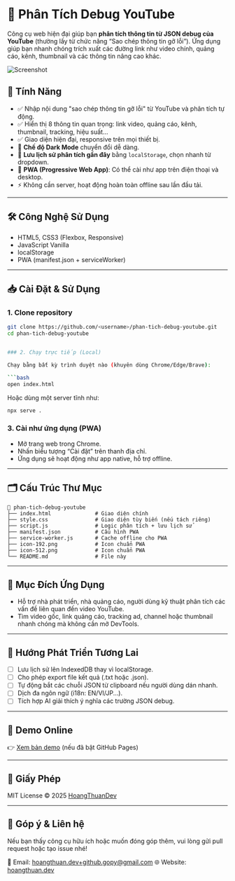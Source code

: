 # 🔎 Phân Tích Debug YouTube

Công cụ web hiện đại giúp bạn **phân tích thông tin từ JSON debug của YouTube** (thường lấy từ chức năng “Sao chép thông tin gỡ lỗi”). Ứng dụng giúp bạn nhanh chóng trích xuất các đường link như video chính, quảng cáo, kênh, thumbnail và các thông tin nâng cao khác.

![Screenshot]([preview.png](https://github.com/hoangthuan-dev/Youtube-Debug-Analyzer/blob/main/Screenshot.png))

## 🚀 Tính Năng

- ✅ Nhập nội dung "sao chép thông tin gỡ lỗi" từ YouTube và phân tích tự động.
- ✅ Hiển thị 8 thông tin quan trọng: link video, quảng cáo, kênh, thumbnail, tracking, hiệu suất...
- ✅ Giao diện hiện đại, responsive trên mọi thiết bị.
- 🌙 **Chế độ Dark Mode** chuyển đổi dễ dàng.
- 💾 **Lưu lịch sử phân tích gần đây** bằng `localStorage`, chọn nhanh từ dropdown.
- 📲 **PWA (Progressive Web App)**: Có thể cài như app trên điện thoại và desktop.
- ⚡ Không cần server, hoạt động hoàn toàn offline sau lần đầu tải.

---

## 🛠️ Công Nghệ Sử Dụng

- HTML5, CSS3 (Flexbox, Responsive)
- JavaScript Vanilla
- localStorage
- PWA (manifest.json + serviceWorker)

---

## 📥 Cài Đặt & Sử Dụng

### 1. Clone repository

```bash
git clone https://github.com/<username>/phan-tich-debug-youtube.git
cd phan-tich-debug-youtube


### 2. Chạy trực tiếp (Local)

Chạy bằng bất kỳ trình duyệt nào (khuyên dùng Chrome/Edge/Brave):

```bash
open index.html
```

Hoặc dùng một server tĩnh như:

```bash
npx serve .
```

### 3. Cài như ứng dụng (PWA)

* Mở trang web trong Chrome.
* Nhấn biểu tượng “Cài đặt” trên thanh địa chỉ.
* Ứng dụng sẽ hoạt động như app native, hỗ trợ offline.

---

## 🗂️ Cấu Trúc Thư Mục

```
📁 phan-tich-debug-youtube
├── index.html              # Giao diện chính
├── style.css               # Giao diện tùy biến (nếu tách riêng)
├── script.js               # Logic phân tích + lưu lịch sử
├── manifest.json           # Cấu hình PWA
├── service-worker.js       # Cache offline cho PWA
├── icon-192.png            # Icon chuẩn PWA
├── icon-512.png            # Icon chuẩn PWA
└── README.md               # File này
```

---

## 📌 Mục Đích Ứng Dụng

* Hỗ trợ nhà phát triển, nhà quảng cáo, người dùng kỹ thuật phân tích các vấn đề liên quan đến video YouTube.
* Tìm video gốc, link quảng cáo, tracking ad, channel hoặc thumbnail nhanh chóng mà không cần mở DevTools.

---

## 🔮 Hướng Phát Triển Tương Lai

* [ ] Lưu lịch sử lên IndexedDB thay vì localStorage.
* [ ] Cho phép export file kết quả (.txt hoặc .json).
* [ ] Tự động bắt các chuỗi JSON từ clipboard nếu người dùng dán nhanh.
* [ ] Dịch đa ngôn ngữ (i18n: EN/VI/JP...).
* [ ] Tích hợp AI giải thích ý nghĩa các trường JSON debug.

---

## 📸 Demo Online

👉 [Xem bản demo](https://<your-github-username>.github.io/phan-tich-debug-youtube/) (nếu đã bật GitHub Pages)

---

## 📜 Giấy Phép

MIT License © 2025 [HoangThuanDev](https://github.com/hoangthuan-dev)

---

## 🙌 Góp ý & Liên hệ

Nếu bạn thấy công cụ hữu ích hoặc muốn đóng góp thêm, vui lòng gửi pull request hoặc tạo issue nhé!

📧 Email: [hoangthuan.dev+github.gopy@gmail.com](mailto:hoangthuan.dev+github.gopy@gmail.com)
🌐 Website: [hoangthuan.dev](https://hoangthuan.dev)

